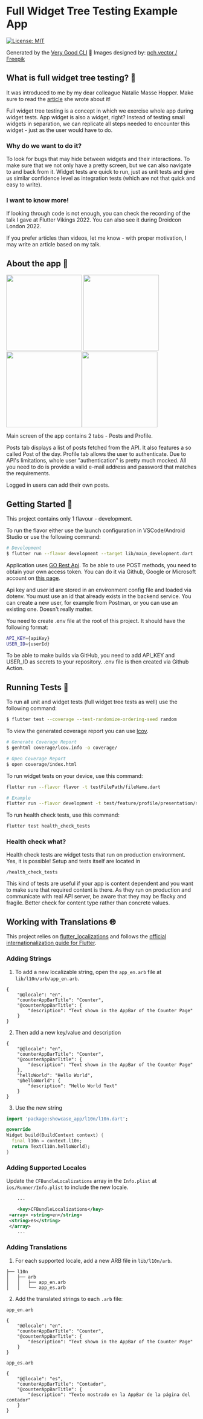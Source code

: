
# Full Widget Tree Testing Example App

[![License: MIT][license_badge]][license_link]

Generated by the [Very Good CLI][very_good_cli_link] 🤖
Images designed by: [pch.vector / Freepik][vector_images_link]

## What is full widget tree testing? 🌳
It was introduced to me by my dear colleague Natalie Masse Hopper. Make sure to read the [article][natalie_article_link] she wrote about it!

Full widget tree testing is a concept in which we exercise whole app during widget tests. App widget is also a widget, right? Instead of testing small widgets in separation, we can replicate all steps needed to encounter this widget - just as the user would have to do.

### Why do we want to do it?

To look for bugs that may hide between widgets and their interactions. To make sure that we not only have a pretty screen, but we can also navigate to and back from it. Widget tests are quick to run, just as unit tests and give us similar confidence level as integration tests (which are not that quick and easy to write).

### I want to know more!

If looking through code is not enough, you can check the recording of the talk I gave at Flutter Vikings 2022.
You can also see it during Droidcon London 2022.

If you prefer articles than videos, let me know - with proper motivation, I may write an article based on my talk.


## About the app 📝
<img width="200" src="https://alicjaogonowska.pl/wp-content/uploads/2022/10/posts.png"/>         <img width="200" src="https://alicjaogonowska.pl/wp-content/uploads/2022/10/add_post.png"/><img width="200" src="https://alicjaogonowska.pl/wp-content/uploads/2022/10/login.png"/><img width="200" src="https://alicjaogonowska.pl/wp-content/uploads/2022/10/welcome.png"/>

Main screen of the app contains 2 tabs - Posts and Profile.

Posts tab displays a list of posts fetched from the API. It also features a so called Post of the day.
Profile tab allows the user to authenticate. Due to API's limitations, whole user
"authentication" is pretty much mocked. All you need to do is provide a valid e-mail address and password that matches the requirements.

Logged in users can add their own posts.

## Getting Started 🚀

This project contains only 1 flavour - development.

To run the flavor either use the launch configuration in VSCode/Android Studio or use the following command:

```sh
# Development
$ flutter run --flavor development --target lib/main_development.dart
```

Application uses [GO Rest Api][go_rest_api_link]. To be able to use POST methods, you need to
obtain your own access token. You can do it via Github, Google or Microsoft account on [this  page][go_rest_login_link].

Api key and user id are stored in an environment config file and loaded via dotenv. You must use an id that already exists in the backend service. You can create a new user, for example from Postman, or you can use an existing one. Doesn't really matter.

You need to create .env file at the root of this project. It should have the following format:

```sh
API_KEY={apiKey}
USER_ID={userId}
```

To be able to make builds via GitHub, you need to add API_KEY and USER_ID as secrets to your repository. .env file is then created via Github Action.


## Running Tests 🧪
To run all unit and widget tests (full widget tree tests as well) use the following command:

```sh
$ flutter test --coverage --test-randomize-ordering-seed random
```

To view the generated coverage report you can use [lcov](https://github.com/linux-test-project/lcov).

```sh
# Generate Coverage Report
$ genhtml coverage/lcov.info -o coverage/

# Open Coverage Report
$ open coverage/index.html
```

To run widget tests on your device, use this command:
```sh
flutter run --flavor flavor -t testFilePath/fileName.dart

# Example
flutter run --flavor development -t test/feature/profile/presentation/screen/profile_screen_test.dart
```

To run health check tests, use this command:
```sh
flutter test health_check_tests
```
### Health check what?
Health check tests are widget tests that run on production environment. Yes, it is possible! Setup and tests itself are located in
```
/health_check_tests
```
This kind of tests are useful if your app is content dependent and you want to make sure that required content is there. As they run on production and communicate with real API server, be aware that they may be flacky and fragile. Better check for content type rather than concrete values.
## Working with Translations 🌐

This project relies on [flutter_localizations][flutter_localizations_link] and follows the [official internationalization guide for Flutter][internationalization_link].

### Adding Strings

1. To add a new localizable string, open the `app_en.arb` file at `lib/l10n/arb/app_en.arb`.

```arb
{
    "@@locale": "en",
    "counterAppBarTitle": "Counter",
    "@counterAppBarTitle": {
        "description": "Text shown in the AppBar of the Counter Page"
    }
}
```

2. Then add a new key/value and description

```arb
{
    "@@locale": "en",
    "counterAppBarTitle": "Counter",
    "@counterAppBarTitle": {
        "description": "Text shown in the AppBar of the Counter Page"
    },
    "helloWorld": "Hello World",
    "@helloWorld": {
        "description": "Hello World Text"
    }
}
```

3. Use the new string

```dart
import 'package:showcase_app/l10n/l10n.dart';

@override
Widget build(BuildContext context) {
  final l10n = context.l10n;
  return Text(l10n.helloWorld);
}
```

### Adding Supported Locales

Update the `CFBundleLocalizations` array in the `Info.plist` at `ios/Runner/Info.plist` to include the new locale.

```xml
    ...

    <key>CFBundleLocalizations</key>
 <array> <string>en</string>
 <string>es</string>
 </array>
    ...
```

### Adding Translations

1. For each supported locale, add a new ARB file in `lib/l10n/arb`.

```
├── l10n
│   ├── arb
│   │   ├── app_en.arb
│   │   └── app_es.arb
```

2. Add the translated strings to each `.arb` file:

`app_en.arb`

```arb
{
    "@@locale": "en",
    "counterAppBarTitle": "Counter",
    "@counterAppBarTitle": {
        "description": "Text shown in the AppBar of the Counter Page"
    }
}
```

`app_es.arb`

```arb
{
    "@@locale": "es",
    "counterAppBarTitle": "Contador",
    "@counterAppBarTitle": {
        "description": "Texto mostrado en la AppBar de la página del contador"
    }
}
```


[flutter_localizations_link]: https://api.flutter.dev/flutter/flutter_localizations/flutter_localizations-library.html
[internationalization_link]: https://flutter.dev/docs/development/accessibility-and-localization/internationalization
[license_badge]: https://img.shields.io/badge/license-MIT-blue.svg
[license_link]: https://opensource.org/licenses/MIT
[very_good_cli_link]: https://github.com/VeryGoodOpenSource/very_good_cli
[go_rest_api_link]: https://gorest.co.in
[go_rest_login_link]: https://gorest.co.in/consumer/login
[vector_images_link]: http://www.freepik.com
[natalie_article_link]:https://cogitas.net/unleash-full-power-flutter-widget-tests/